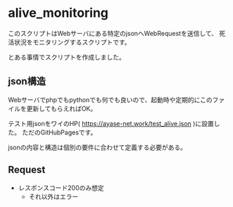 # alive_monitoring

このスクリプトはWebサーバにある特定のjsonへWebRequestを送信して、
死活状況をモニタリングするスクリプトです。

とある事情でスクリプトを作成しました。

## json構造

Webサーバでphpでもpythonでも何でも良いので、起動時や定期的にこのファイルを更新してもらえればOK。

テスト用jsonをワイのHP( https://ayase-net.work/test_alive.json )に設置した。
ただのGitHubPagesです。

jsonの内容と構造は個別の要件に合わせて定義する必要がある。

## Request

- レスポンスコード200のみ想定
  - それ以外はエラー